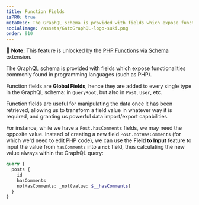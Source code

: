 ```yaml
---
title: Function Fields
isPRO: true
metaDesc: The GraphQL schema is provided with fields which expose functionalities commonly found in programming languages (such as PHP).
socialImage: /assets/GatoGraphQL-logo-suki.png
order: 910
---
```


📣 **Note:** This feature is unlocked by the [PHP Functions via Schema](../../../extensions/php-functions-via-schema/) extension.

The GraphQL schema is provided with fields which expose functionalities commonly found in programming languages (such as PHP).

Function fields are **Global Fields**, hence they are added to every single type in the GraphQL schema: in `QueryRoot`, but also in `Post`, `User`, etc.

Function fields are useful for manipulating the data once it has been retrieved, allowing us to transform a field value in whatever way it is required, and granting us powerful data import/export capabilities.

For instance, while we have a `Post.hasComments` fields, we may need the opposite value. Instead of creating a new field `Post.notHasComments` (for which we'd need to edit PHP code), we can use the **Field to Input** feature to input the value from `hasComments` into a `not` field, thus calculating the new value always within the GraphQL query:

```graphql
query {
  posts {
    id
    hasComments
    notHasComments: _not(value: $__hasComments)
  }
}
```
